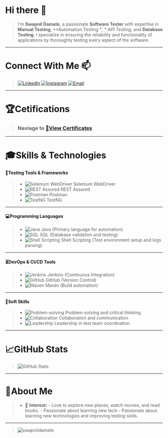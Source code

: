 # Hi there 👋

> I'm **Swapnil Damate**, a passionate **Software Tester** with expertise in **Manual Testing**, **Automation Testing
**, *
*API Testing**, and **Database Testing**. I specialize in ensuring the reliability and functionality of applications by
> thoroughly testing every aspect of the software.

---

# Connect With Me 📫

> [![LinkedIn](https://img.shields.io/badge/LinkedIn-0077B5?logo=linkedin&logoColor=white)](https://linkedin.com/in/swapnil-damate) [![Instagram](https://img.shields.io/badge/Instagram-E4405F?logo=instagram&logoColor=white)](https://instagram.com/swapnildamate) [![Email](https://img.shields.io/badge/Email-D14836?logo=gmail&logoColor=white)](mailto:swapnildamate@gmail.com)

---

# 🏆Cetifications

> ### Naviage to [📜View Certificates](certificate.md)

---

# 🎓Skills & Technologies

#### 📁Testing Tools & Frameworks

> - ![Selenium WebDriver](https://img.shields.io/badge/-Selenium%20WebDriver-43B02A?logo=selenium&logoColor=white)
    Selenium WebDriver
> - ![REST Assured](https://img.shields.io/badge/-REST%20Assured-000000?logo=java&logoColor=white) REST Assured
> - ![Postman](https://img.shields.io/badge/-Postman-FF6C37?logo=postman&logoColor=white) Postman
> - ![TestNG](https://img.shields.io/badge/-TestNG-FF6C37?logo=testng&logoColor=white) TestNG

---

#### 💻Programming Languages

> - ![Java](https://img.shields.io/badge/-Java-007396?logo=java&logoColor=white) Java (Primary language for automation)
> - ![SQL](https://img.shields.io/badge/-SQL-4479A1?logo=postgresql&logoColor=white) SQL (Database validation and
    testing)
> - ![Shell Scripting](https://img.shields.io/badge/-Shell%20Scripting-4EAA25?logo=gnu-bash&logoColor=white) Shell
    Scripting (Test environment setup and logs parsing)

---

#### ⏳DevOps & CI/CD Tools

> - ![Jenkins](https://img.shields.io/badge/-Jenkins-D24939?logo=jenkins&logoColor=white) Jenkins (Continuous
    Integration)
> - ![GitHub](https://img.shields.io/badge/-GitHub-181717?logo=github&logoColor=white) GitHub (Version Control)
> - ![Maven](https://img.shields.io/badge/-Maven-C71A36?logo=apache-maven&logoColor=white) Maven (Build automation)

---

#### 🎯Soft Skills

> - ![Problem-solving](https://img.shields.io/badge/-Problem--solving-007ACC?logo=visual-studio-code&logoColor=white)
    Problem-solving and critical thinking
> - ![Collaboration](https://img.shields.io/badge/-Collaboration-007ACC?logo=teams&logoColor=white) Collaboration and
    communication
> - ![Leadership](https://img.shields.io/badge/-Leadership-007ACC?logo=teams&logoColor=white) Leadership in test team
    coordination

---

# 📈GitHub Stats

> ![GitHub Stats](https://github-readme-stats.vercel.app/api?username=swapnildamate&show_icons=true)

---

# 🤗About Me

> - 💬 **Interest:**
    - Love to explore new places, watch movies, and read books.
    - Passionate about learning new tech - Passionate about learning new technologies and improving testing skills.

---

> <p align="left"> <img src="https://komarev.com/ghpvc/?username=swapnildamate&label=Profile%20views&color=0e75b6&style=flat" alt="swapnildamate" /> </p> 
